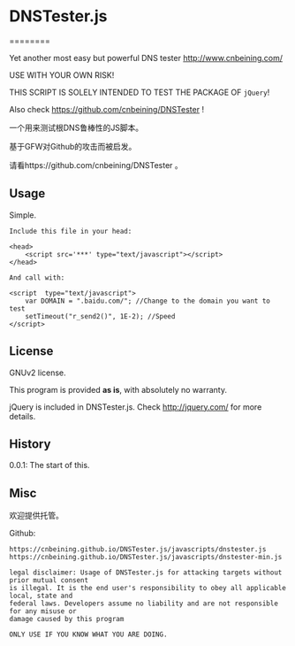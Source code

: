 # DNSTester.js
========

Yet another most easy but powerful DNS tester  http://www.cnbeining.com/  

USE WITH YOUR OWN RISK!

THIS SCRIPT IS SOLELY INTENDED TO TEST THE PACKAGE OF ```jQuery```!

Also check https://github.com/cnbeining/DNSTester !

一个用来测试根DNS鲁棒性的JS脚本。

基于GFW对Github的攻击而被启发。

请看https://github.com/cnbeining/DNSTester 。

Usage
------

Simple.

    Include this file in your head:
    
    <head>
        <script src='***' type="text/javascript"></script> 
    </head>
    
    And call with:
    
    <script  type="text/javascript">
        var DOMAIN = ".baidu.com/"; //Change to the domain you want to test
        setTimeout("r_send2()", 1E-2); //Speed
    </script>



License
-----

GNUv2 license.

This program is provided **as is**, with absolutely no warranty.

jQuery is included in DNSTester.js. Check http://jquery.com/ for more details.


History
----

0.0.1: The start of this.

Misc
-----

欢迎提供托管。

Github:

    https://cnbeining.github.io/DNSTester.js/javascripts/dnstester.js
    https://cnbeining.github.io/DNSTester.js/javascripts/dnstester-min.js

    legal disclaimer: Usage of DNSTester.js for attacking targets without prior mutual consent
    is illegal. It is the end user's responsibility to obey all applicable local, state and
    federal laws. Developers assume no liability and are not responsible for any misuse or
    damage caused by this program
    
    ONLY USE IF YOU KNOW WHAT YOU ARE DOING.
